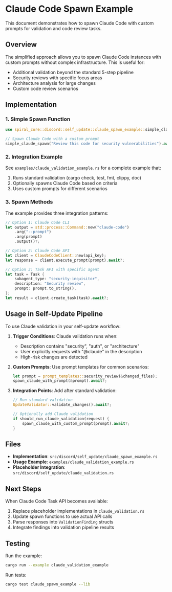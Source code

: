 # Claude Code Spawn Example

This document demonstrates how to spawn Claude Code with custom prompts for validation and code review tasks.

## Overview

The simplified approach allows you to spawn Claude Code instances with custom prompts without complex infrastructure. This is useful for:

- Additional validation beyond the standard 5-step pipeline
- Security reviews with specific focus areas
- Architecture analysis for large changes
- Custom code review scenarios

## Implementation

### 1. Simple Spawn Function

```rust
use spiral_core::discord::self_update::claude_spawn_example::simple_claude_spawn;

// Spawn Claude Code with a custom prompt
simple_claude_spawn("Review this code for security vulnerabilities").await?;
```

### 2. Integration Example

See `examples/claude_validation_example.rs` for a complete example that:

1. Runs standard validation (cargo check, test, fmt, clippy, doc)
2. Optionally spawns Claude Code based on criteria
3. Uses custom prompts for different scenarios

### 3. Spawn Methods

The example provides three integration patterns:

```rust
// Option 1: Claude Code CLI
let output = std::process::Command::new("claude-code")
    .arg("--prompt")
    .arg(prompt)
    .output()?;

// Option 2: Claude Code API
let client = ClaudeCodeClient::new(api_key);
let response = client.execute_prompt(prompt).await?;

// Option 3: Task API with specific agent
let task = Task {
    subagent_type: "security-inquisitor",
    description: "Security review",
    prompt: prompt.to_string(),
};
let result = client.create_task(task).await?;
```

## Usage in Self-Update Pipeline

To use Claude validation in your self-update workflow:

1. **Trigger Conditions**: Claude validation runs when:
   - Description contains "security", "auth", or "architecture"
   - User explicitly requests with "@claude" in the description
   - High-risk changes are detected

2. **Custom Prompts**: Use prompt templates for common scenarios:

   ```rust
   let prompt = prompt_templates::security_review(&changed_files);
   spawn_claude_with_prompt(&prompt).await?;
   ```

3. **Integration Points**: Add after standard validation:

   ```rust
   // Run standard validation
   UpdateValidator::validate_changes().await?;
   
   // Optionally add Claude validation
   if should_run_claude_validation(request) {
       spawn_claude_with_custom_prompt(prompt).await?;
   }
   ```

## Files

- **Implementation**: `src/discord/self_update/claude_spawn_example.rs`
- **Usage Example**: `examples/claude_validation_example.rs`
- **Placeholder Integration**: `src/discord/self_update/claude_validation.rs`

## Next Steps

When Claude Code Task API becomes available:

1. Replace placeholder implementations in `claude_validation.rs`
2. Update spawn functions to use actual API calls
3. Parse responses into `ValidationFinding` structs
4. Integrate findings into validation pipeline results

## Testing

Run the example:

```bash
cargo run --example claude_validation_example
```

Run tests:

```bash
cargo test claude_spawn_example --lib
```
